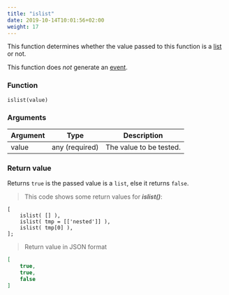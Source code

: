```yaml
---
title: "islist"
date: 2019-10-14T10:01:56+02:00
weight: 17
---
```


This function determines whether the value passed to this function
is a [list](../../data-types/list) or not.

This function does *not* generate an [event](../../events).

### Function

`islist(value)`

### Arguments

Argument | Type | Description
-------- | ---- | -----------
value | any (required) | The value to be tested.

### Return value

Returns `true` is the passed value is a `list`, else it returns `false`.

> This code shows some return values for ***islist()***:

```thingsdb,json_response
[
    islist( [] ),
    islist( tmp = [['nested']] ),
    islist( tmp[0] ),
];
```

> Return value in JSON format

```json
[
    true,
    true,
    false
]
```
